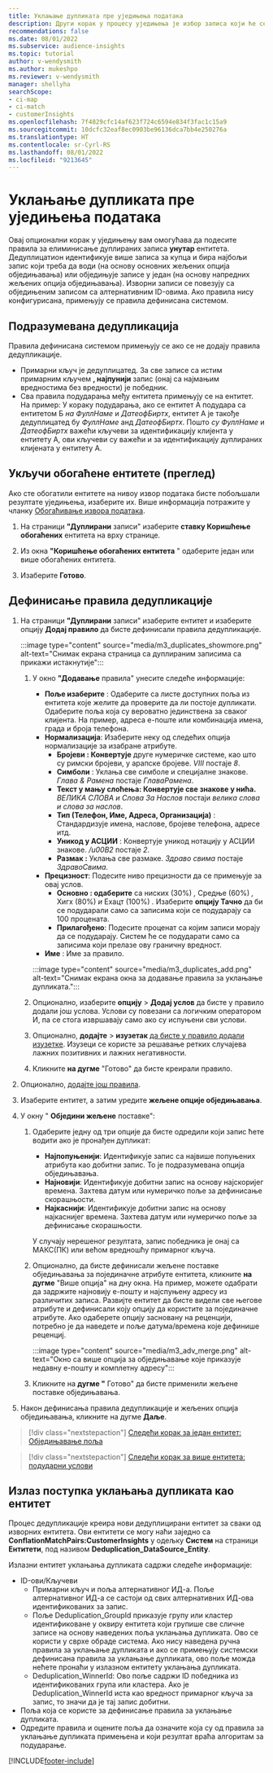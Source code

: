 ```yaml
---
title: Уклањање дупликата пре уједињења података
description: Други корак у процесу уједињења је избор записа који ће се водити приликом тражења дупликата.
recommendations: false
ms.date: 08/01/2022
ms.subservice: audience-insights
ms.topic: tutorial
author: v-wendysmith
ms.author: mukeshpo
ms.reviewer: v-wendysmith
manager: shellyha
searchScope:
- ci-map
- ci-match
- customerInsights
ms.openlocfilehash: 7f4829cfc14af623f724c6594e834f3fac1c15a9
ms.sourcegitcommit: 10dcfc32eaf8ec0903be96136dca7bb4e250276a
ms.translationtype: HT
ms.contentlocale: sr-Cyrl-RS
ms.lasthandoff: 08/01/2022
ms.locfileid: "9213645"
---
```

# <a name="remove-duplicates-before-unifying-data"></a>Уклањање дупликата пре уједињења података

Овај опционални корак у уједињењу вам омогућава да подесите правила за елиминисање дуплираних записа **унутар** ентитета. Дедуплицатион идентификује више записа за купца и бира најбољи запис који треба да води (на основу основних жељених опција обједињавања) или обједињује записе у један (на основу напредних жељених опција обједињавања). Изворни записи се повезују са обједињеним записом са алтернативним ID-овима. Ако правила нису конфигурисана, примењују се правила дефинисана системом.

## <a name="default-deduplication"></a>Подразумевана дедупликација

Правила дефинисана системом примењују се ако се не додају правила дедупликације.

- Примарни кључ је дедуплицатед.
  За све записе са истим примарним кључем **, најпунији** запис (онај са најмањим вредностима без вредности) је победник.
- Сва правила подударања међу ентитета примењују се на ентитет.
  На пример: У кораку подударања, ако се ентитет А подудара са ентитетом Б *на ФуллНаме* и *ДатеофБиртх*, ентитет А је такође дедуплицатед бy *ФуллНаме* анд *ДатеофБиртх*. Пошто *су ФуллНаме* и *ДатеофБиртх* важећи кључеви за идентификацију клијента у ентитету А, ови кључеви су важећи и за идентификацију дуплираних клијената у ентитету А.

## <a name="include-enriched-entities-preview"></a>Укључи обогаћене ентитете (преглед)

Ако сте обогатили ентитете на нивоу извор података бисте побољшали резултате уједињења, изаберите их. Више информација потражите у чланку [Обогаћивање извора података](data-sources-enrichment.md).

1. На страници **"Дуплирани** записи" изаберите **ставку Коришћење обогаћених** ентитета на врху странице.

1. Из окна **"Коришћење обогаћених ентитета** " одаберите један или више обогаћених ентитета.

1. Изаберите **Готово**.

## <a name="define-deduplication-rules"></a>Дефинисање правила дедупликације

1. На страници **"Дуплирани** записи" изаберите ентитет и изаберите опцију **Додај правило** да бисте дефинисали правила дедупликације.

   :::image type="content" source="media/m3_duplicates_showmore.png" alt-text="Снимак екрана страница са дуплираним записима са прикажи истакнутије":::

   1. У окно **"Додавање** правила" унесите следеће информације:
      - **Поље изаберите** : Одаберите са листе доступних поља из ентитета које желите да проверите да ли постоје дупликати. Одаберите поља која су вероватно јединствена за сваког клијента. На пример, адреса е-поште или комбинација имена, града и броја телефона.
      - **Нормализација**: Изаберите неку од следећих опција нормализације за изабране атрибуте.
        - **Бројеви : Конвертује** друге нумеричке системе, као што су римски бројеви, у арапске бројеве. *VIII* постаје *8*.
        - **Симболи** : Уклања све симболе и специјалне знакове. *Глава & Рамена* постаје *ГлаваРамена*.
        - **Текст у мању слоћења: Конвертује све знакове у нића.** *ВЕЛИКА СЛОВА и Слова За Наслов* постаји *велика слова и слова за наслов*.
        - **Тип (Телефон, Име, Адреса, Организација)** : Стандардизује имена, наслове, бројеве телефона, адресе итд.
        - **Уникод у АСЦИИ** : Конвертује уникод нотацију у АСЦИИ знакове. */u00B2* постаје *2*.
        - **Размак :** Уклања све размаке. *Здраво свима* постаје *ЗдравоСвима*.
      - **Прецизност**: Подесите ниво прецизности да се примењује за овај услов.
        - **Основно : одаберите** са ниских (30%) *,* Средње (60%) *,* Хигх (80%) *и* Еxацт (100%) *.* Изаберите **опцију Тачно** да би се подударали само са записима који се подударају са 100 процената.
        - **Прилагођено**: Подесите проценат са којим записи морају да се подударају. Систем ће се подударати само са записима који прелазе ову граничну вредност.
      - **Име** : Име за правило.

      :::image type="content" source="media/m3_duplicates_add.png" alt-text="Снимак екрана окна за додавање правила за уклањање дупликата.":::

   1. Опционално, изаберите **опцију** > **Додај услов** да бисте у правило додали још услова. Услови су повезани са логичким оператором И, па се стога извршавају само ако су испуњени сви услови.

   1. Опционално, **додајте** > **изузетак** [да бисте у правило додали изузетке](match-entities.md#add-exceptions-to-a-rule). Изузеци се користе за решавање ретких случајева лажних позитивних и лажних негативности.

   1. Кликните **на дугме** "Готово" да бисте креирали правило.

1. Опционално, [додајте још правила](#define-deduplication-rules).

1. Изаберите ентитет, а затим уредите **жељене опције обједињавања**.

1. У окну " **Обједини жељене** поставке":
   1. Одаберите једну од три опције да бисте одредили који запис ћете водити ако је пронађен дупликат:
      - **Најпопуњенији**: Идентификује запис са највише попуњених атрибута као добитни запис. То је подразумевана опција обједињавања.
      - **Најновији**: Идентификује добитни запис на основу најскоријег времена. Захтева датум или нумеричко поље за дефинисање скорашњости.
      - **Најкаснији**: Идентификује добитни запис на основу најкаснијег времена. Захтева датум или нумеричко поље за дефинисање скорашњости.
      
      У случају нерешеног резултата, запис победника је онај са МАКС(ПК) или већом вредношћу примарног кључа.
      
   1. Опционално, да бисте дефинисали жељене поставке обједињавања за појединачне атрибуте ентитета, кликните **на дугме** "Више опција" на дну окна. На пример, можете одабрати да задржите најновију е-пошту и најспуњену адресу из различитих записа. Развијте ентитет да бисте видели све његове атрибуте и дефинисали коју опцију да користите за појединачне атрибуте. Ако одаберете опцију засновану на реценцији, потребно је да наведете и поље датума/времена које дефинише реценциј.

      :::image type="content" source="media/m3_adv_merge.png" alt-text="Окно са више опција за обједињавање које приказује недавну е-пошту и комплетну адресу":::

   1. Кликните на **дугме "** Готово" да бисте применили жељене поставке обједињавања.

1. Након дефинисања правила дедупликације и жељених опција обједињавања, кликните на дугме **Даље**.
  
> [!div class="nextstepaction"]
> [Следећи корак за један ентитет: Обједињавање поља](merge-entities.md)

> [!div class="nextstepaction"]
> [Следећи корак за више ентитета: подударни услови](match-entities.md)

## <a name="deduplication-output-as-an-entity"></a>Излаз поступка уклањања дупликата као ентитет

Процес дедупликације креира нови дедуплицирани ентитет за сваки од изворних ентитета. Ови ентитети се могу наћи заједно са **ConflationMatchPairs:CustomerInsights** у одељку **Систем** на страници **Ентитети**, под називом **Deduplication_DataSource_Entity**.

Излазни ентитет уклањања дупликата садржи следеће информације:

- ID-ови/Кључеви
  - Примарни кључ и поља алтернативног ИД-а. Поље алтернативног ИД-а се састоји од свих алтернативних ИД-ова идентификованих за запис.
  - Поље Deduplication_GroupId приказује групу или кластер идентификоване у оквиру ентитета који групише све сличне записе на основу наведених поља уклањања дупликата. Ово се користи у сврхе обраде система. Ако нису наведена ручна правила за уклањање дупликата и ако се примењују системски дефинисана правила за уклањање дупликата, ово поље можда нећете пронаћи у излазном ентитету уклањања дупликата.
  - Deduplication_WinnerId: Ово поље садржи ID победника из идентификованих група или кластера. Ако је Deduplication_WinnerId иста као вредност примарног кључа за запис, то значи да је тај запис добитни.
- Поља која се користе за дефинисање правила за уклањање дупликата.
- Одредите правила и оцените поља да означите која су од правила за уклањање дупликата примењена и који резултат враћа алгоритам за подударање.

[!INCLUDE[footer-include](includes/footer-banner.md)]
